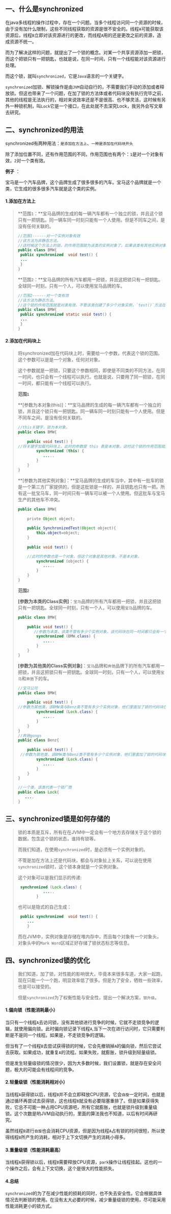 ##  一、什么是synchronized

在java多线程的操作过程中，存在一个问题。当多个线程访问同一个资源的时候，由于没有加什么限制，这些不同线程获取的资源是很不安全的。线程`A`可能获取该资源后，线程`B`立即对该资源进行的更改，而线程`A`用的还是更改之前的资源，造成资源不统一。

而为了解决这样的问题，就提出了一个锁的概念。对某一个共享资源添加一把锁，而这个把锁只有一把钥匙，也就是说，在同一时间，只有一个线程能对该资源进行处理。

而这个锁，就叫`synchronized`，它是`Java`语言的一个关键字。

`synchronized`加锁、解锁操作是由`JVM`自动自行的，不需要我们手动的添加或者释放锁。但这也带来了一个问题，在加了锁的方法体或者代码块没有执行完毕之前，其他的线程是无法执行的，相对来说效率还是不是很高、也不够灵活，这时候有另外一种锁机制，叫`Lock`它是一个接口，在此处就不去深究Lock，我另外会写文章去研究。

##  二、synchronized的用法

synchronized有两种用法：`是添加在方法上`、`一种是添加在代码块开头`

除了添加位置不同，还有作用范围的不同，作用范围也有两个：`1`是对一个对象有效，`2`对一个类有效。

**例子** ：

宝马是一个汽车品牌，这个品牌生成了很多很多的汽车。宝马这个品牌就是一个类，它生成的很多很多汽车就是这个类的实例。

####  1.添加在方法上

> **范围`1`：**宝马品牌的生成的每一辆汽车都有一个独立的锁，并且这个锁只有一把钥匙。同一辆车同一时刻只能有一个人使用。但是不同车之间，是没有任何关联的。
>
> ```java
> //范围1------对一个实例对象有效
> //该方法为非静态方法。
> //这时候这个方法上的锁，的作用范围就为该类的实例对象了。如果该类有其他实例对象，其他实例对象的test()方法与本实例对象的方法是不冲突的。
> public class BMW{
>  public synchronized  void test() {
>  ...
>  }
> }
> ```
>
> **范围`2`：**宝马品牌的所有汽车都用一把锁，并且这把锁只有一把钥匙。全球同一时刻，只有一个人，可以使用宝马品牌的车。
>
> ```java
> //范围2------对一个类有效
> //该方法为静态方法。
> //这个锁的作用范围就是对类有效，不管该类创建了多少个对象实例，`test()`方法在同一时间都只能允许一个线程调用。
> public class BMW{
>  public synchronized static void test() {
>  ...
>  }
> }
> ```

####  2.添加在代码块上

> 将synchronized加在代码块上时，需要给一个参数，代表这个锁的范围。这个参数可以是是一个对象，任何对对象。
>
> 这个参数就是一把锁，只要这个参数相同，即使是不同类的不同方法，在同一时间，也只会有一个线程可以执行。也就是说，只要用了同一把锁，在同一时间，都只能有一个线程可以执行。
>
> 
>
> **范围`1`**
>
> **[参数为本对象(this)]：**宝马品牌的生成的每一辆汽车都有一个独立的锁，并且这个锁只有一把钥匙。同一辆车同一时刻只能有一个人使用。但是不同车之间，是没有任何关联的。
>
> ```java
> //this关键字，锁为本对象。
> public class BMW{
>     
>     public void test() {
> //将关键字加载代码块上，此时的参数是 this 表是本对象。这时这个锁的作用范围就是本类的实例对象内有效。
>         synchronized (this) {
>            .....
>         }
>     }
> }
> ```
>
> **[参数为其他实例对象]：**宝马品牌的生成的车当中，其中有一批车的锁是一个第三方厂家提供的，但是这批锁是一样的，并且钥匙也只有一把。所有这一批宝马车，同一时间只有一辆车可以被一个人使用。但这批车与宝马生产的其他车不冲突。
>
> ```java
> public class BMW{
>     
>     privte Object object;
>     
>     public SynchronizedTest(Object object){
>         this.object=object;
>     }
>     
>     public void test() {
> 
>     //此时的参数也是一个对象，但这个对象是其他对象，不是本对象。
>         synchronized (object) {
>            .....
>         }
>     }
> }
> ```
>
> **范围`2`**
>
> **[参数为本类的Class实例]**：`宝马`品牌的所有汽车都用一把锁，并且这把锁只有一把钥匙。全球同一时刻，只有一个人，可以使用`宝马`品牌的车。
>
> ```java
> public class BMW{
>     
>     public void test() {
>        //参数为本类，该类不管有多少个实例对象，该代码块在同一时间都只会有一个线程在执行。
>         synchronized (BMW.class) {
>            .....
>         }
>     }
> }
> ```
>
> **[参数为其他类的Class实例对象]**：`宝马`品牌和`奔驰`品牌下的所有汽车都用一把锁，并且这把锁只有一把钥匙。全球同一时刻，只有一个人，可以使用`宝马`和`奔驰`下的车。
>
> ```java
> //宝马公司
> public class BMW{
>     
>     public void test() {
> //参数为其他类，该BMW类与Benz类不管有多少个实例对象，他们里面加了锁的代码块在同一时间都只会有一个线程在执行。
>         synchronized (Lock.class) {
>            .....
>         }
>     }
> }
> //奔驰gongs
> public class Benz{
>     
>     public void test() {
>  //参数为其他类，该BMW类与Benz类不管有多少个实例对象，他们里面加了锁的代码块在同一时间都只会有一个线程在执行。
>         synchronized (Lock.class) {
>            .....
>         }
>     }
> }
> 
> //一个类，该类代表一个锁厂商
> public class Lock{
>    ....
> }
> 
> ```

##  三、synchronized锁是如何存储的

> 锁的本质是互斥，所有在在JVM中一定会有一个地方去存储关于这个锁的数据，包含这个锁的状态，谁持有锁等。
>
> 而我们知道，在使用`synchronized`时，是必须有一个实例对象的。
>
> 不管是加在方法上还是代码块，都会与对象扯上关系，可以说在使用`synchronized`锁时，这个锁本身就是一个实例对象。
>
> 这个对象可以是我们显示的传递:
>
> ```java
>  synchronized (Lock.class) {
>            .....
>         }
> ```
>
> 也可以是隐式的自己生成：
>
> ```java
>  public synchronized  void test() {
>     ...
>     }
> ```
>
> 而在JVM中，实例对象是存储在堆内存中，而且每个对象有一个对象头，对象头中的`Mark Word`区域正好存储了锁状态标志等信息。

##  四、synchronized锁的优化

> 我们知道，加了锁，对性能的影响很大，毕竟本来很多车道，大家一起跑，现在只能一个一个跑，明显效率低了很多。但是为了安全，牺牲一些效率，也是可以接受的。
>
> 但是`synchronized`为了权衡性能与安全性，提出一个解决方案，`锁升级`。

####  1.偏向锁（性能消耗最小）

当只有一个线程`A`去访问锁，没有其他锁进行竞争的时候，它就不走锁竞争的逻辑，就使用偏向锁。此时偏向锁记录下线程`A`,当下一次在进行访问时，它只需要判断是不是同一个线程。如果是，不走锁竞争的逻辑。

但当有了一个线程`B`去尝试获得锁的时候，它会先撤销掉`A`的偏向锁，然后它尝试去获取。如果成功，就重复`A`的流程。如果失败，就膨胀，锁升级到轻量级锁。

但是发生轻量级锁的情况很少，因为大多数时候，我们设置锁，就是存在安全问题，极大的可能会有线程间的竞争。

####  2.轻量级锁（性能消耗相对小）

当线程`A`获得锁以后，线程`B`并不会立即释放CPU资源，它会`自旋`一定时间，也就是通过循环再尝试去获得锁，这也线程`B`就没有必要阻塞重排了。但是如果获得失败，它总不可能一种占用CPU资源吧，所有它就膨胀，也就是锁升级到重量级锁。这个次数是哟JVM自动执行的，里面的算法我也不知道，以后有时间再研究。

虽然线程`B`进行`自旋`也会消耗CPU资源，但是因为线程`A`占有锁的时间很短，所以使得线程`B`所产生的消耗，相对于上下文切换产生的消耗小得多。

#### 3.重量级锁（性能消耗最高）

当线程`A`获得锁以后，线程`B`需要释放CPU资源，`park`操作让线程挂起。这也的一个操作之后，会有上下文切换，这个是很大的性能损失。

####  4.总结

`synchronized`的为了在减少性能的损耗的同时，也不失去安全性。它会根据具体情况去判断锁的使用。在没有太大必要的时候，减少重量级锁的使用，尽可能采用性能消耗更小的锁方式。



